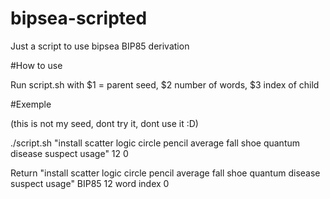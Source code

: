 # bipsea-scripted
Just a script to use bipsea BIP85 derivation

#How to use

Run script.sh with $1 = parent seed, $2 number of words, $3 index of child

#Exemple

(this is not my seed, dont try it, dont use it :D)

./script.sh "install scatter logic circle pencil average fall shoe quantum disease suspect usage" 12 0

Return "install scatter logic circle pencil average fall shoe quantum disease suspect usage" BIP85 12 word index 0
